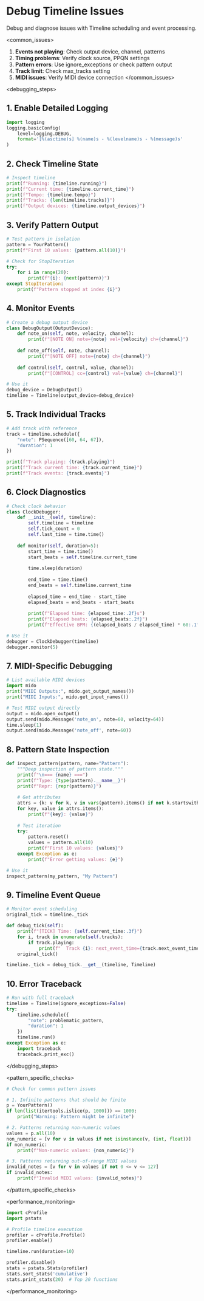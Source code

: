 # Debug Timeline Issues

<task>
Debug and diagnose issues with Timeline scheduling and event processing.
</task>

<common_issues>
1. **Events not playing**: Check output device, channel, patterns
2. **Timing problems**: Verify clock source, PPQN settings
3. **Pattern errors**: Use ignore_exceptions or check pattern output
4. **Track limit**: Check max_tracks setting
5. **MIDI issues**: Verify MIDI device connection
</common_issues>

<debugging_steps>
## 1. Enable Detailed Logging
```python
import logging
logging.basicConfig(
    level=logging.DEBUG,
    format='[%(asctime)s] %(name)s - %(levelname)s - %(message)s'
)
```

## 2. Check Timeline State
```python
# Inspect timeline
print(f"Running: {timeline.running}")
print(f"Current time: {timeline.current_time}")
print(f"Tempo: {timeline.tempo}")
print(f"Tracks: {len(timeline.tracks)}")
print(f"Output devices: {timeline.output_devices}")
```

## 3. Verify Pattern Output
```python
# Test pattern in isolation
pattern = YourPattern()
print(f"First 10 values: {pattern.all(10)}")

# Check for StopIteration
try:
    for i in range(20):
        print(f"{i}: {next(pattern)}")
except StopIteration:
    print(f"Pattern stopped at index {i}")
```

## 4. Monitor Events
```python
# Create a debug output device
class DebugOutput(OutputDevice):
    def note_on(self, note, velocity, channel):
        print(f"[NOTE ON] note={note} vel={velocity} ch={channel}")
    
    def note_off(self, note, channel):
        print(f"[NOTE OFF] note={note} ch={channel}")
    
    def control(self, control, value, channel):
        print(f"[CONTROL] cc={control} val={value} ch={channel}")

# Use it
debug_device = DebugOutput()
timeline = Timeline(output_device=debug_device)
```

## 5. Track Individual Tracks
```python
# Add track with reference
track = timeline.schedule({
    "note": PSequence([60, 64, 67]),
    "duration": 1
})

print(f"Track playing: {track.playing}")
print(f"Track current time: {track.current_time}")
print(f"Track events: {track.events}")
```

## 6. Clock Diagnostics
```python
# Check clock behavior
class ClockDebugger:
    def __init__(self, timeline):
        self.timeline = timeline
        self.tick_count = 0
        self.last_time = time.time()
    
    def monitor(self, duration=5):
        start_time = time.time()
        start_beats = self.timeline.current_time
        
        time.sleep(duration)
        
        end_time = time.time()
        end_beats = self.timeline.current_time
        
        elapsed_time = end_time - start_time
        elapsed_beats = end_beats - start_beats
        
        print(f"Elapsed time: {elapsed_time:.2f}s")
        print(f"Elapsed beats: {elapsed_beats:.2f}")
        print(f"Effective BPM: {(elapsed_beats / elapsed_time) * 60:.1f}")

# Use it
debugger = ClockDebugger(timeline)
debugger.monitor(5)
```

## 7. MIDI-Specific Debugging
```python
# List available MIDI devices
import mido
print("MIDI Outputs:", mido.get_output_names())
print("MIDI Inputs:", mido.get_input_names())

# Test MIDI output directly
output = mido.open_output()
output.send(mido.Message('note_on', note=60, velocity=64))
time.sleep(1)
output.send(mido.Message('note_off', note=60))
```

## 8. Pattern State Inspection
```python
def inspect_pattern(pattern, name="Pattern"):
    """Deep inspection of pattern state."""
    print(f"\n=== {name} ===")
    print(f"Type: {type(pattern).__name__}")
    print(f"Repr: {repr(pattern)}")
    
    # Get attributes
    attrs = {k: v for k, v in vars(pattern).items() if not k.startswith('_')}
    for key, value in attrs.items():
        print(f"{key}: {value}")
    
    # Test iteration
    try:
        pattern.reset()
        values = pattern.all(10)
        print(f"First 10 values: {values}")
    except Exception as e:
        print(f"Error getting values: {e}")

# Use it
inspect_pattern(my_pattern, "My Pattern")
```

## 9. Timeline Event Queue
```python
# Monitor event scheduling
original_tick = timeline._tick

def debug_tick(self):
    print(f"[TICK] Time: {self.current_time:.3f}")
    for i, track in enumerate(self.tracks):
        if track.playing:
            print(f"  Track {i}: next_event_time={track.next_event_time:.3f}")
    original_tick()

timeline._tick = debug_tick.__get__(timeline, Timeline)
```

## 10. Error Traceback
```python
# Run with full traceback
timeline = Timeline(ignore_exceptions=False)
try:
    timeline.schedule({
        "note": problematic_pattern,
        "duration": 1
    })
    timeline.run()
except Exception as e:
    import traceback
    traceback.print_exc()
```
</debugging_steps>

<pattern_specific_checks>
```python
# Check for common pattern issues

# 1. Infinite patterns that should be finite
p = YourPattern()
if len(list(itertools.islice(p, 1000))) == 1000:
    print("Warning: Pattern might be infinite")

# 2. Patterns returning non-numeric values
values = p.all(10)
non_numeric = [v for v in values if not isinstance(v, (int, float))]
if non_numeric:
    print(f"Non-numeric values: {non_numeric}")

# 3. Patterns returning out-of-range MIDI values
invalid_notes = [v for v in values if not 0 <= v <= 127]
if invalid_notes:
    print(f"Invalid MIDI values: {invalid_notes}")
```
</pattern_specific_checks>

<performance_monitoring>
```python
import cProfile
import pstats

# Profile timeline execution
profiler = cProfile.Profile()
profiler.enable()

timeline.run(duration=10)

profiler.disable()
stats = pstats.Stats(profiler)
stats.sort_stats('cumulative')
stats.print_stats(20)  # Top 20 functions
```
</performance_monitoring>